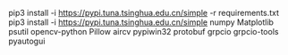 pip3 install -i https://pypi.tuna.tsinghua.edu.cn/simple -r requirements.txt
pip3 install -i https://pypi.tuna.tsinghua.edu.cn/simple numpy Matplotlib psutil opencv-python Pillow aircv pypiwin32 protobuf grpcio grpcio-tools pyautogui